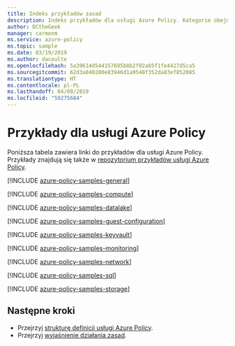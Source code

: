 ```yaml
---
title: Indeks przykładów zasad
description: Indeks przykładów dla usługi Azure Policy. Kategorie obejmują między innymi nazewnictwo, tagi, usługę Key Vault, sieć, magazyn.
author: DCtheGeek
manager: carmonm
ms.service: azure-policy
ms.topic: sample
ms.date: 03/19/2019
ms.author: dacoulte
ms.openlocfilehash: 5a39614d544157695b8b2f02ab5f1fe4427d5ca5
ms.sourcegitcommit: 62d3a040280e83946d1a9548f352da83ef852085
ms.translationtype: HT
ms.contentlocale: pl-PL
ms.lasthandoff: 04/08/2019
ms.locfileid: "59275684"
---
```

# <a name="azure-policy-samples"></a>Przykłady dla usługi Azure Policy

Poniższa tabela zawiera linki do przykładów dla usługi Azure Policy. Przykłady znajdują się także w [repozytorium przykładów usługi Azure Policy](https://github.com/Azure/azure-policy).

[!INCLUDE [azure-policy-samples-general](../../../../includes/azure-policy-samples-general.md)]

[!INCLUDE [azure-policy-samples-compute](../../../../includes/azure-policy-samples-compute.md)]

[!INCLUDE [azure-policy-samples-datalake](../../../../includes/azure-policy-samples-datalake.md)]

[!INCLUDE [azure-policy-samples-guest-configuration](../../../../includes/azure-policy-samples-guest-configuration.md)]

[!INCLUDE [azure-policy-samples-keyvault](../../../../includes/azure-policy-samples-keyvault.md)]

[!INCLUDE [azure-policy-samples-monitoring](../../../../includes/azure-policy-samples-monitoring.md)]

[!INCLUDE [azure-policy-samples-network](../../../../includes/azure-policy-samples-network.md)]

[!INCLUDE [azure-policy-samples-sql](../../../../includes/azure-policy-samples-sql.md)]

[!INCLUDE [azure-policy-samples-storage](../../../../includes/azure-policy-samples-storage.md)]

## <a name="next-steps"></a>Następne kroki

- Przejrzyj [strukturę definicji usługi Azure Policy](../concepts/definition-structure.md).
- Przejrzyj [wyjaśnienie działania zasad](../concepts/effects.md).